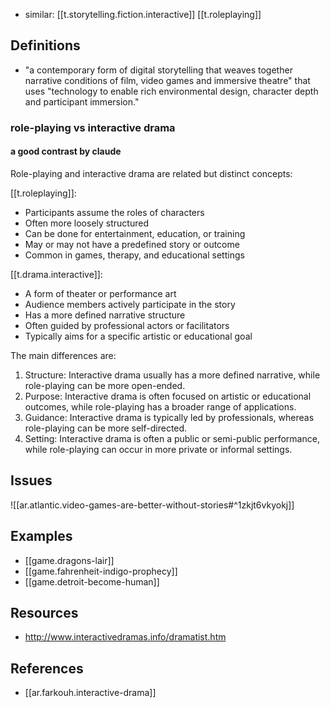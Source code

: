 
- similar: [[t.storytelling.fiction.interactive]] [[t.roleplaying]]

## Definitions

- "a contemporary form of digital storytelling that weaves together narrative conditions of film, video games and immersive theatre" that uses "technology to enable rich environmental design, character depth and participant immersion."

### role-playing vs interactive drama

#### a good contrast by claude

Role-playing and interactive drama are related but distinct concepts:

[[t.roleplaying]]:
- Participants assume the roles of characters
- Often more loosely structured
- Can be done for entertainment, education, or training
- May or may not have a predefined story or outcome
- Common in games, therapy, and educational settings

[[t.drama.interactive]]:
- A form of theater or performance art
- Audience members actively participate in the story
- Has a more defined narrative structure
- Often guided by professional actors or facilitators
- Typically aims for a specific artistic or educational goal

The main differences are:
1. Structure: Interactive drama usually has a more defined narrative, while role-playing can be more open-ended.
2. Purpose: Interactive drama is often focused on artistic or educational outcomes, while role-playing has a broader range of applications.
3. Guidance: Interactive drama is typically led by professionals, whereas role-playing can be more self-directed.
4. Setting: Interactive drama is often a public or semi-public performance, while role-playing can occur in more private or informal settings.


## Issues

![[ar.atlantic.video-games-are-better-without-stories#^1zkjt6vkyokj]]

## Examples

- [[game.dragons-lair]]
- [[game.fahrenheit-indigo-prophecy]]
- [[game.detroit-become-human]]

## Resources

- http://www.interactivedramas.info/dramatist.htm

## References

- [[ar.farkouh.interactive-drama]]